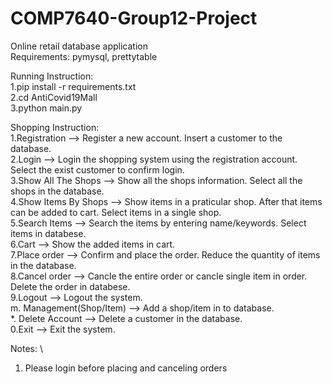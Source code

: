 # COMP7640-Group12-Project
Online retail database application \
Requirements: pymysql, prettytable

Running Instruction: \
1.pip install -r requirements.txt \
2.cd AntiCovid19Mall \
3.python main.py

Shopping Instruction: \
1.Registration             --> Register a new account. Insert a customer to the database. \
2.Login                    --> Login the shopping system using the registration account. Select the exist customer to confirm login. \
3.Show All The Shops       --> Show all the shops information. Select all the shops in the database. \
4.Show Items By Shops      --> Show items in a praticular shop. After that items can be added to cart. Select items in a single shop. \
5.Search Items             --> Search the items by entering name/keywords. Select items in databese. \
6.Cart                     --> Show the added items in cart. \
7.Place order              --> Confirm and place the order. Reduce the quantity of items in the database. \
8.Cancel order             --> Cancle the entire order or cancle single item in order. Delete the order in databese. \
9.Logout                   --> Logout the system. \
m. Management(Shop/Item)   --> Add a shop/item in to database. \
*. Delete Account          --> Delete a customer in the database. \
0.Exit                     --> Exit the system.

Notes: \
1. Please login before placing and canceling orders
